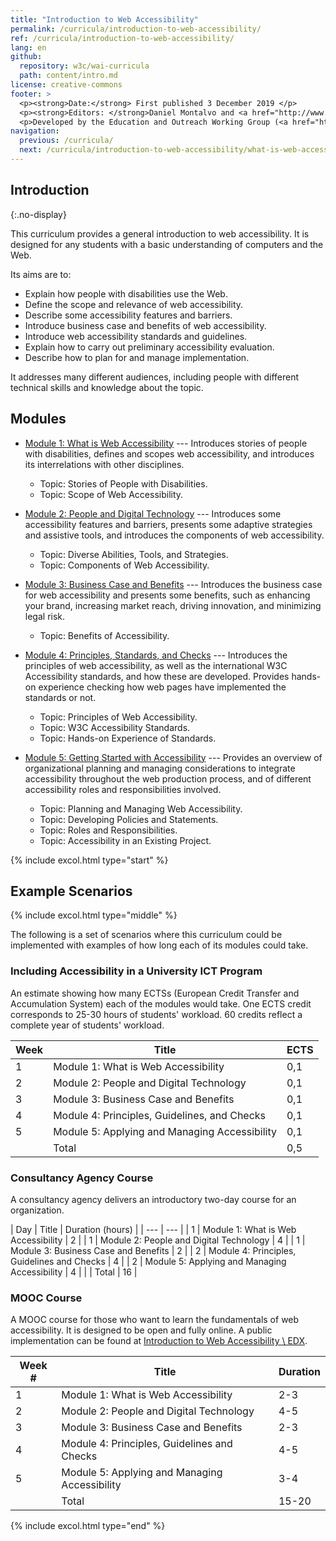 ```yaml
---
title: "Introduction to Web Accessibility"
permalink: /curricula/introduction-to-web-accessibility/
ref: /curricula/introduction-to-web-accessibility/
lang: en
github:
  repository: w3c/wai-curricula
  path: content/intro.md
license: creative-commons
footer: >
  <p><strong>Date:</strong> First published 3 December 2019 </p>
  <p><strong>Editors: </strong>Daniel Montalvo and <a href="http://www.w3.org/People/shadi/">Shadi Abou-Zahra</a>. Contributors: <a href="https://www.w3.org/WAI/EO/EOWG-members">EOWG Participants</a>. </p>
  <p>Developed by the Education and Outreach Working Group (<a href="http://www.w3.org/WAI/EO/">EOWG</a>). Developed with support from the <a href="https://www.w3.org/WAI/about/projects/wai-guide/">WAI-Guide Project</a> funded by the European Commission (EC) under the Horizon 2020 program (Grant Agreement 822245).</p>
navigation:
  previous: /curricula/
  next: /curricula/introduction-to-web-accessibility/what-is-web-accessibility/
---
```


## Introduction
{:.no-display}

This curriculum provides a general introduction to web accessibility. It is designed for any students with a basic understanding of computers and the Web.

Its aims are to:

* Explain how people with disabilities use the Web.
* Define the scope and relevance of web accessibility.
* Describe some accessibility features and barriers.
* Introduce business case and benefits of web accessibility.
* Introduce web accessibility standards and guidelines.
* Explain how to carry out preliminary accessibility evaluation.
* Describe how to plan for and manage implementation.

It addresses many different audiences, including people with different technical skills and knowledge about the topic.

## Modules

-   [Module 1: What is Web Accessibility](/curricula/introduction-to-web-accessibility/what-is-web-accessibility/) --- Introduces stories of people with disabilities, defines and scopes web accessibility, and introduces its interrelations with other disciplines.
    -   Topic: Stories of People with Disabilities.
    -   Topic: Scope of Web Accessibility.
 
-   [Module 2: People and Digital Technology](/curricula/introduction-to-web-accessibility/people-and-digital-technology/) --- Introduces some accessibility features and barriers, presents some adaptive strategies and assistive tools, and introduces the components of web accessibility.
    -   Topic: Diverse Abilities, Tools, and Strategies.
    -   Topic: Components of Web Accessibility.

-   [Module 3: Business Case and Benefits](/curricula/introduction-to-web-accessibility/business-case-and-benefits/) --- Introduces the business case for web accessibility and presents some benefits, such as enhancing your brand, increasing market reach, driving innovation, and minimizing legal risk.
    -   Topic: Benefits of Accessibility.

-   [Module 4: Principles, Standards, and Checks](/curricula/introduction-to-web-accessibility/principles-standards-and-checks/) --- Introduces the principles of web accessibility, as well as the international W3C Accessibility standards, and how these are developed. Provides hands-on experience checking how web pages have implemented the standards or not.
    -   Topic: Principles of Web Accessibility.
    -   Topic: W3C Accessibility Standards.
    -   Topic: Hands-on Experience of Standards.

-   [Module 5: Getting Started with Accessibility](/curricula/introduction-to-web-accessibility/getting-started-with-accessibility/) --- Provides an overview of organizational planning and managing considerations to integrate accessibility throughout the web production process, and of different accessibility roles and responsibilities involved.
    -   Topic: Planning and Managing Web Accessibility.
    -   Topic: Developing Policies and Statements.
    -   Topic: Roles and Responsibilities.
    -   Topic: Accessibility in an Existing Project.

{% include excol.html type="start" %}

## Example Scenarios

{% include excol.html type="middle" %}

The following is a set of scenarios where this curriculum could be implemented with examples of how long each of its modules could take.

### Including Accessibility in a University ICT Program

An estimate showing how many ECTSs (European Credit Transfer and Accumulation System) each of the modules would take. One ECTS credit corresponds to 25-30 hours of students' workload. 60 credits reflect a complete year of students' workload.

| Week | Title | ECTS |
| --- | --- | --- |
| 1 | Module 1: What is Web Accessibility | 0,1 |
| 2 | Module 2: People and Digital Technology | 0,1 |
| 3 | Module 3: Business Case and Benefits | 0,1 |
| 4 | Module 4: Principles, Guidelines, and Checks | 0,1 |
| 5 | Module 5: Applying and Managing Accessibility | 0,1 |
|  | Total | 0,5 |

### Consultancy Agency Course

A consultancy agency delivers an introductory two-day course for an organization.

| Day | Title | Duration (hours) |
| --- | --- |
| 1 | Module 1: What is Web Accessibility | 2 |
| 1 | Module 2: People and Digital Technology | 4 |
| 1 | Module 3: Business Case and Benefits | 2 |
| 2 | Module 4: Principles, Guidelines and Checks | 4 |
| 2 | Module 5: Applying and Managing Accessibility | 4 |
| | Total | 16 |

### MOOC Course

A MOOC course for those who want to learn the fundamentals of web accessibility. It is designed to be open and fully online. A public implementation can be found at [Introduction to Web Accessibility \ EDX](https://www.edx.org/course/web-accessibility-introduction).

| Week # | Title | Duration |
| --- | --- | --- |
| 1 | Module 1: What is Web Accessibility | 2-3 |
| 2 | Module 2: People and Digital Technology | 4-5 |
| 3 | Module 3: Business Case and Benefits | 2-3 |
| 4 | Module 4: Principles, Guidelines and Checks | 4-5 |
| 5 | Module 5: Applying and Managing Accessibility | 3-4 |
| | Total | 15-20 |

{% include excol.html type="end" %}

